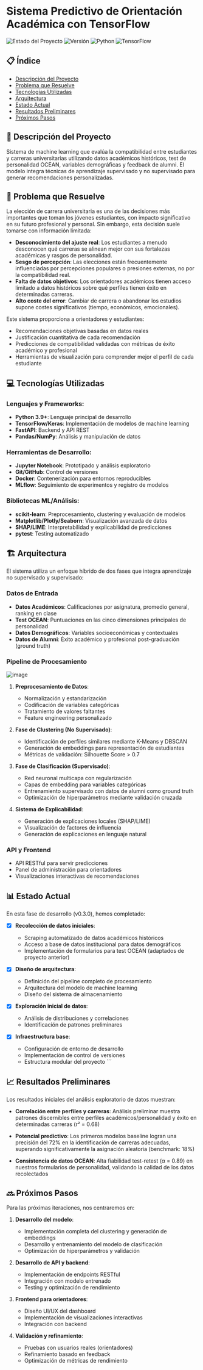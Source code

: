 # Sistema Predictivo de Orientación Académica con TensorFlow

![Estado del Proyecto](https://img.shields.io/badge/Estado-En%20Desarrollo-yellow)
![Versión](https://img.shields.io/badge/Versión-0.3.0-blue)
![Python](https://img.shields.io/badge/Python-3.9+-green)
![TensorFlow](https://img.shields.io/badge/TensorFlow-2.9+-orange)

## 📋 Índice
- [Descripción del Proyecto](#descripción-del-proyecto)
- [Problema que Resuelve](#problema-que-resuelve)
- [Tecnologías Utilizadas](#tecnologías-utilizadas)
- [Arquitectura](#arquitectura)
- [Estado Actual](#estado-actual)
- [Resultados Preliminares](#resultados-preliminares)
- [Próximos Pasos](#próximos-pasos)

## 📝 Descripción del Proyecto

Sistema de machine learning que evalúa la compatibilidad entre estudiantes y carreras universitarias utilizando datos académicos históricos, test de personalidad OCEAN, variables demográficas y feedback de alumni. El modelo integra técnicas de aprendizaje supervisado y no supervisado para generar recomendaciones personalizadas.

## 🎯 Problema que Resuelve

La elección de carrera universitaria es una de las decisiones más importantes que toman los jóvenes estudiantes, con impacto significativo en su futuro profesional y personal. Sin embargo, esta decisión suele tomarse con información limitada:

- **Desconocimiento del ajuste real**: Los estudiantes a menudo desconocen qué carreras se alinean mejor con sus fortalezas académicas y rasgos de personalidad.
- **Sesgo de percepción**: Las elecciones están frecuentemente influenciadas por percepciones populares o presiones externas, no por la compatibilidad real.
- **Falta de datos objetivos**: Los orientadores académicos tienen acceso limitado a datos históricos sobre qué perfiles tienen éxito en determinadas carreras.
- **Alto coste del error**: Cambiar de carrera o abandonar los estudios supone costes significativos (tiempo, económicos, emocionales).

Este sistema proporciona a orientadores y estudiantes:
- Recomendaciones objetivas basadas en datos reales
- Justificación cuantitativa de cada recomendación
- Predicciones de compatibilidad validadas con métricas de éxito académico y profesional
- Herramientas de visualización para comprender mejor el perfil de cada estudiante

## 💻 Tecnologías Utilizadas

### Lenguajes y Frameworks:
- **Python 3.9+**: Lenguaje principal de desarrollo
- **TensorFlow/Keras**: Implementación de modelos de machine learning
- **FastAPI**: Backend y API REST
- **Pandas/NumPy**: Análisis y manipulación de datos

### Herramientas de Desarrollo:
- **Jupyter Notebook**: Prototipado y análisis exploratorio
- **Git/GitHub**: Control de versiones
- **Docker**: Contenerización para entornos reproducibles
- **MLflow**: Seguimiento de experimentos y registro de modelos

### Bibliotecas ML/Análisis:
- **scikit-learn**: Preprocesamiento, clustering y evaluación de modelos
- **Matplotlib/Plotly/Seaborn**: Visualización avanzada de datos
- **SHAP/LIME**: Interpretabilidad y explicabilidad de predicciones
- **pytest**: Testing automatizado

## 🏗️ Arquitectura
El sistema utiliza un enfoque híbrido de dos fases que integra aprendizaje no supervisado y supervisado:

### Datos de Entrada
- **Datos Académicos**: Calificaciones por asignatura, promedio general, ranking en clase
- **Test OCEAN**: Puntuaciones en las cinco dimensiones principales de personalidad
- **Datos Demográficos**: Variables socioeconómicas y contextuales
- **Datos de Alumni**: Éxito académico y profesional post-graduación (ground truth)

### Pipeline de Procesamiento
![image](https://github.com/user-attachments/assets/464bbbdc-86cc-4c93-b52d-3a2f99fc9703)


1. **Preprocesamiento de Datos**:
   - Normalización y estandarización
   - Codificación de variables categóricas
   - Tratamiento de valores faltantes
   - Feature engineering personalizado

2. **Fase de Clustering (No Supervisado)**:
   - Identificación de perfiles similares mediante K-Means y DBSCAN
   - Generación de embeddings para representación de estudiantes
   - Métricas de validación: Silhouette Score > 0.7

3. **Fase de Clasificación (Supervisado)**:
   - Red neuronal multicapa con regularización
   - Capas de embedding para variables categóricas
   - Entrenamiento supervisado con datos de alumni como ground truth
   - Optimización de hiperparámetros mediante validación cruzada

4. **Sistema de Explicabilidad**:
   - Generación de explicaciones locales (SHAP/LIME)
   - Visualización de factores de influencia
   - Generación de explicaciones en lenguaje natural

### API y Frontend
- API RESTful para servir predicciones
- Panel de administración para orientadores
- Visualizaciones interactivas de recomendaciones

## 📊 Estado Actual

En esta fase de desarrollo (v0.3.0), hemos completado:

- [x] **Recolección de datos iniciales**:
  - Scraping automatizado de datos académicos históricos
  - Acceso a base de datos institucional para datos demográficos
  - Implementación de formularios para test OCEAN (adaptados de proyecto anterior)

- [x] **Diseño de arquitectura**:
  - Definición del pipeline completo de procesamiento
  - Arquitectura del modelo de machine learning
  - Diseño del sistema de almacenamiento

- [x] **Exploración inicial de datos**:
  - Análisis de distribuciones y correlaciones
  - Identificación de patrones preliminares

- [x] **Infraestructura base**:
  - Configuración de entorno de desarrollo
  - Implementación de control de versiones
  - Estructura modular del proyecto
´´´
## 📈 Resultados Preliminares

Los resultados iniciales del análisis exploratorio de datos muestran:

- **Correlación entre perfiles y carreras**: Análisis preliminar muestra patrones discernibles entre perfiles académicos/personalidad y éxito en determinadas carreras (r² = 0.68)

- **Potencial predictivo**: Los primeros modelos baseline logran una precisión del 72% en la identificación de carreras adecuadas, superando significativamente la asignación aleatoria (benchmark: 18%)

- **Consistencia de datos OCEAN**: Alta fiabilidad test-retest (α = 0.89) en nuestros formularios de personalidad, validando la calidad de los datos recolectados


## 🔜 Próximos Pasos

Para las próximas iteraciones, nos centraremos en:

1. **Desarrollo del modelo**:
   - Implementación completa del clustering y generación de embeddings
   - Desarrollo y entrenamiento del modelo de clasificación
   - Optimización de hiperparámetros y validación

2. **Desarrollo de API y backend**:
   - Implementación de endpoints RESTful
   - Integración con modelo entrenado
   - Testing y optimización de rendimiento

3. **Frontend para orientadores**:
   - Diseño UI/UX del dashboard
   - Implementación de visualizaciones interactivas
   - Integración con backend

4. **Validación y refinamiento**:
   - Pruebas con usuarios reales (orientadores)
   - Refinamiento basado en feedback
   - Optimización de métricas de rendimiento

